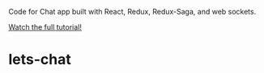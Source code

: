 Code for Chat app built with React, Redux, Redux-Saga, and web sockets. 

[Watch the full tutorial!](https://youtu.be/x_fHXt9V3zQ)
# lets-chat

